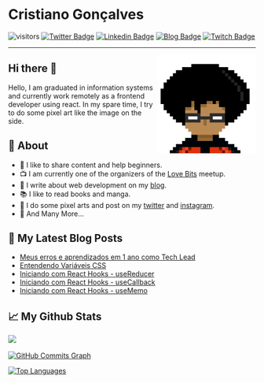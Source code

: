 
# Cristiano Gonçalves
![visitors](https://visitor-badge.laobi.icu/badge?page_id=crisgon)
[![Twitter Badge](https://img.shields.io/badge/-@Gonkristiano-1ca0f1?style=flat-square&labelColor=1ca0f1&logo=twitter&logoColor=white&link=https://twitter.com/cristiano-gonçalves)](https://twitter.com/Gonkristiano) [![Linkedin Badge](https://img.shields.io/badge/cristiano-gon%C3%A7alves-blue?style=flat-square&logo=Linkedin&logoColor=white&link=https://www.linkedin.com/in/cristiano-gon%C3%A7alves/)](https://www.linkedin.com/in/cristiano-gonçalves/) 
[![Blog Badge](https://img.shields.io/badge/Blog-crisgon.dev-red)](https://www.crisgon.dev/)
[![Twitch Badge](https://img.shields.io/badge/Lives-Twitch-blueviolet)](https://www.twitch.tv/cristiano_gon)
<!--- [![Gmail Badge](https://img.shields.io/badge/-kristiano.gon@gmail.com-c14438?style=flat-square&logo=Gmail&logoColor=white&link=mailto:kristiano.gon@gmail.com)](mailto:kristiano.gon@gmail.com)-->

---
<img align='right' src='https://raw.githubusercontent.com/crisgon/crisgon/master/cristiano-2.png' width='200"'>

## Hi there 👋           
Hello, I am graduated in information systems and currently work remotely as a frontend developer using react. In my spare time, I try to do some pixel art like the image on the side.

## 🧐 About
- 😬 I like to share content and help beginners.
- 📺 I am currently one of the organizers of the [Love Bits](https://linktr.ee/love_bits) meetup.
- 📖 I write about web development on my [blog](https://www.crisgon.dev/).
- 📚 I like to read books and manga.
- 🎨 I do some pixel arts and post on my [twitter](https://twitter.com/Gonkristiano) and [instagram](https://t.co/09C4BM74kU?amp=1 "https://www.instagram.com/p1xel_dust/").
- 🔁 And Many More...

## 🚀 My Latest Blog Posts

<!-- BLOG:START -->
- [Meus erros e aprendizados em 1 ano como Tech Lead](https://crisgon.dev/meus-erros-e-acertos-em-1-ano-como-tech-lead/)
- [Entendendo Variáveis CSS](https://crisgon.dev/entendendo-variáveis-css/)
- [Iniciando com React Hooks - useReducer](https://crisgon.dev/iniciando-com-react-hooks-usereducer/)
- [Iniciando com React Hooks - useCallback](https://crisgon.dev/iniciando-com-react-hooks-usecallback/)
- [Iniciando com React Hooks - useMemo](https://crisgon.dev/iniciando-com-react-hooks-usememo/)
<!-- BLOG:END -->


## 📈 My Github Stats

<a href="http://www.github.com/crisgon"><img src="https://github-readme-streak-stats.herokuapp.com/?user=crisgon&stroke=ffffff&background=1c1917&ring=e74c3c&fire=e74c3c&currStreakNum=ffffff&currStreakLabel=e74c3c&sideNums=ffffff&sideLabels=ffffff&dates=ffffff&hide_border=true" /></a>

<!---<a href="http://www.github.com/crisgon"><img src="https://github-readme-stats.vercel.app/api?username=crisgon&show_icons=true&hide=&count_private=true&title_color=fff&text_color=ffffff&icon_color=e74c3c&bg_color=e74c3c&hide_border=true&show_icons=true" alt="crisgon's GitHub stats" /></a>
-->
<a href="http://www.github.com/crisgon"><img src="https://activity-graph.herokuapp.com/graph?username=crisgon&bg_color=1c1917&color=ffffff&line=e74c3c&point=ffffff&area_color=1c1917&area=true&hide_border=true&custom_title=GitHub%20Commits%20Graph" alt="GitHub Commits Graph" /></a>

<a href="https://github.com/crisgon" align="left"><img src="https://github-readme-stats.vercel.app/api/top-langs/?username=crisgon&langs_count=10&title_color=0891b2&text_color=ffffff&icon_color=0891b2&bg_color=1c1917&hide_border=true&locale=en&custom_title=Top%20%Languages" alt="Top Languages" /></a>

